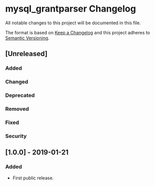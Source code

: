 # mysql_grantparser Changelog

All notable changes to this project will be documented in this file.

The format is based on [Keep a Changelog](http://keepachangelog.com/)
and this project adheres to [Semantic Versioning](http://semver.org/).

## [Unreleased]
### Added
### Changed
### Deprecated
### Removed
### Fixed
### Security

## [1.0.0] - 2019-01-21
### Added
- First public release.

